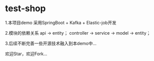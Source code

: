 # test-shop

1.本项目demo 采用SpringBoot + Kafka + Elastic-job开发

2.模块的依赖关系
 api -> entity；
 controller -> service -> model -> entity；

3.后续不断完善一些开源技术融入到本demo中...

欢迎Star，欢迎Fork...
